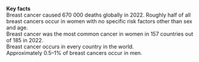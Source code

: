 <b>Key facts</b><br>
Breast cancer caused 670 000 deaths globally in 2022.
Roughly half of all breast cancers occur in women with no specific risk factors other than sex and age.<br>
Breast cancer was the most common cancer in women in 157 countries out of 185 in 2022.<br>
Breast cancer occurs in every country in the world.<br>
Approximately 0.5–1% of breast cancers occur in men.<br>
